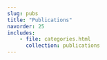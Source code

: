 ```yaml
---
slug: pubs
title: "Publications"
navorder: 25
includes:
    - file: categories.html
      collection: publications
---
```

